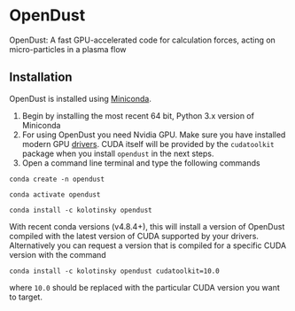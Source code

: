 # OpenDust
OpenDust: A fast GPU-accelerated code for calculation forces, acting on micro-particles in a plasma flow

## Installation
OpenDust is installed using [Miniconda](https://docs.conda.io/en/latest/miniconda.html).

1. Begin by installing the most recent 64 bit, Python 3.x version of Miniconda
2. For using OpenDust you need Nvidia GPU. Make sure you have installed modern GPU [drivers](https://www.nvidia.com/Download/index.aspx). CUDA itself will be provided by the `cudatoolkit` package when you install `opendust` in the next steps.
3. Open a command line terminal and type the following commands
```
conda create -n opendust
```
```
conda activate opendust
```
```
conda install -c kolotinsky opendust
```
With recent conda versions (v4.8.4+), this will install a version of OpenDust compiled with the latest version of CUDA supported by your drivers. Alternatively you can request a version that is compiled for a specific CUDA version with the command
```
conda install -c kolotinsky opendust cudatoolkit=10.0
```
where `10.0` should be replaced with the particular CUDA version you want to target.
